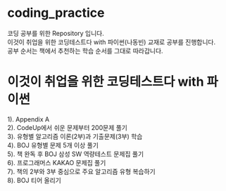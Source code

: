 # coding_practice
코딩 공부를 위한 Repository 입니다.  
이것이 취업을 위한 코딩테스트다 with 파이썬(나동빈) 교재로 공부를 진행합니다.  
공부 순서는 책에서 추천하는 학습 순서를 그대로 따라갑니다.

# 이것이 취업을 위한 코딩테스트다 with 파이썬  
1). Appendix A  
2). CodeUp에서 쉬운 문제부터 200문제 풀기  
3). 유형별 알고리즘 이론(2부)과 기출문제(3부) 학습  
4). BOJ 유형별 문제 5개 이상 풀기  
5). 책 완독 후 BOJ 삼성 SW 역량테스트 문제집 풀기  
6). 프로그래머스 KAKAO 문제집 풀기  
7). 책의 2부와 3부 중심으로 주요 알고리즘 유형 복습하기  
8). BOJ 티어 올리기  
